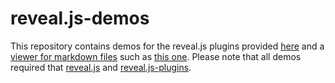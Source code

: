 # reveal.js-demos

This repository contains demos for the reveal.js plugins provided [here](https://github.com/rajgoel/reveal.js-plugins/) and a [viewer for markdown files](https://rajgoel.github.io/reveal.js-demos/markdown-viewer.html) such as [this one](https://rajgoel.github.io/reveal.js-demos/example.md). Please note that all demos required that [reveal.js](https://github.com/hakimel/reveal.js) and [reveal.js-plugins](https://github.com/rajgoel/reveal.js-plugins).
